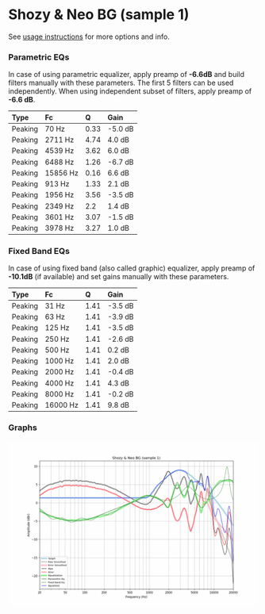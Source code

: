 # Shozy & Neo BG (sample 1)
See [usage instructions](https://github.com/jaakkopasanen/AutoEq#usage) for more options and info.

### Parametric EQs
In case of using parametric equalizer, apply preamp of **-6.6dB** and build filters manually
with these parameters. The first 5 filters can be used independently.
When using independent subset of filters, apply preamp of **-6.6 dB**.

| Type    | Fc       |    Q | Gain    |
|:--------|:---------|:-----|:--------|
| Peaking | 70 Hz    | 0.33 | -5.0 dB |
| Peaking | 2711 Hz  | 4.74 | 4.0 dB  |
| Peaking | 4539 Hz  | 3.62 | 6.0 dB  |
| Peaking | 6488 Hz  | 1.26 | -6.7 dB |
| Peaking | 15856 Hz | 0.16 | 6.6 dB  |
| Peaking | 913 Hz   | 1.33 | 2.1 dB  |
| Peaking | 1956 Hz  | 3.56 | -3.5 dB |
| Peaking | 2349 Hz  | 2.2  | 1.4 dB  |
| Peaking | 3601 Hz  | 3.07 | -1.5 dB |
| Peaking | 3978 Hz  | 3.27 | 1.0 dB  |

### Fixed Band EQs
In case of using fixed band (also called graphic) equalizer, apply preamp of **-10.1dB**
(if available) and set gains manually with these parameters.

| Type    | Fc       |    Q | Gain    |
|:--------|:---------|:-----|:--------|
| Peaking | 31 Hz    | 1.41 | -3.5 dB |
| Peaking | 63 Hz    | 1.41 | -3.9 dB |
| Peaking | 125 Hz   | 1.41 | -3.5 dB |
| Peaking | 250 Hz   | 1.41 | -2.6 dB |
| Peaking | 500 Hz   | 1.41 | 0.2 dB  |
| Peaking | 1000 Hz  | 1.41 | 2.0 dB  |
| Peaking | 2000 Hz  | 1.41 | -0.4 dB |
| Peaking | 4000 Hz  | 1.41 | 4.3 dB  |
| Peaking | 8000 Hz  | 1.41 | -0.2 dB |
| Peaking | 16000 Hz | 1.41 | 9.8 dB  |

### Graphs
![](./Shozy%20&%20Neo%20BG%20(sample%201).png)